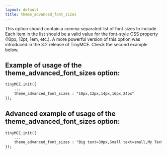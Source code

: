 ```yaml
---
layout: default
title: theme_advanced_font_sizes
---
```


This option should contain a comma separated list of font sizes to include. Each item in the list should be a valid value for the font-style CSS property (10px, 12pt, 1em, etc.). A more powerful version of this option was introduced in the 3.2 release of TinyMCE. Check the second example below.

## Example of usage of the theme_advanced_font_sizes option:

```html
tinyMCE.init({
	...
	theme_advanced_font_sizes : "10px,12px,14px,16px,24px"
});

```

## Advanced example of usage of the theme_advanced_font_sizes option:

```html
tinyMCE.init({
	...
	theme_advanced_font_sizes : "Big text=30px,Small text=small,My Text Size=.mytextsize"
});

```